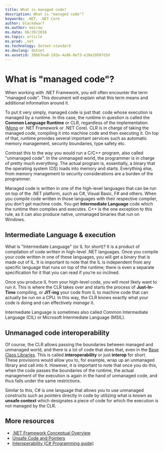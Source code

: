 ```yaml
---
title: What is managed code?
description: What is "managed code"?
keywords: .NET, .NET Core
author: blackdwarf
ms.author: mairaw
ms.date: 06/20/2016
ms.topic: article
ms.prod: .net
ms.technology: dotnet-standard
ms.devlang: dotnet
ms.assetid: 20bb7ea8-192e-4a96-8ef3-e10e1950fd3d
---
```


# What is "managed code"?

When working with .NET Framework, you will often encounter the term "managed code". This document will explain what this term means and additional information around it.

To put it very simply, managed code is just that: code whose execution is managed by a runtime. In this case, the runtime in question is called the **Common Language Runtime** or CLR, regardless of the implementation ([Mono](http://www.mono-project.com/) or .NET Framework or .NET Core). CLR is in charge of taking the managed code, compiling it into machine code and then executing it. On top of that, runtime provides several important services such as automatic memory management, security boundaries, type safety etc.

Contrast this to the way you would run a C/C++ program, also called "unmanaged code". In the unmanaged world, the programmer is in charge of pretty much everything. The actual program is, essentially, a binary that the operating system (OS) loads into memory and starts. Everything else, from memory management to security considerations are a burden of the programmer.

Managed code is written in one of the high-level languages that can be run on top of the .NET platform, such as C#, Visual Basic, F# and others. When you compile code written in those languages with their respective compiler, you don’t get machine code. You get **Intermediate Language** code which the runtime then compiles and executes. C++ is the one exception to this rule, as it can also produce native, unmanaged binaries that run on Windows.

## Intermediate Language & execution

What is "Intermediate Language" (or IL for short)? It is a product of compilation of code written in high-level .NET languages. Once you compile your code written in one of these languages, you will get a binary that is made out of IL. It is important to note that the IL is independent from any specific language that runs on top of the runtime; there is even a separate specification for it that you can read if you’re so inclined.

Once you produce IL from your high-level code, you will most likely want to run it. This is where the CLR takes over and starts the process of **Just-In-Time** compiling, or **JIT-ing** your code from IL to machine code that can actually be run on a CPU. In this way, the CLR knows exactly what your code is doing and can effectively _manage_ it.

Intermediate Language is sometimes also called Common Intermediate Language (CIL) or Microsoft Intermediate Language (MSIL).

## Unmanaged code interoperability

Of course, the CLR allows passing the boundaries between managed and unmanaged world, and there is a lot of code that does that, even in the [Base Class Libraries](framework-libraries.md). This is called **interoperability** or just **interop** for short. These provisions would allow you to, for example, wrap up an unmanaged library and call into it. However, it is important to note that once you do this, when the code passes the boundaries of the runtime, the actual management of the execution is again in the hand of unmanaged code, and thus falls under the same restrictions.

Similar to this, C# is one language that allows you to use unmanaged constructs such as pointers directly in code by utilizing what is known as **unsafe context** which designates a piece of code for which the execution is not managed by the CLR.

## More resources

*   [.NET Framework Conceptual Overview](https://msdn.microsoft.com/library/zw4w595w.aspx)
*   [Unsafe Code and Pointers](https://msdn.microsoft.com/library/t2yzs44b.aspx)
*   [Interoperability (C# Programming guide)](https://msdn.microsoft.com/library/ms173184.aspx)
